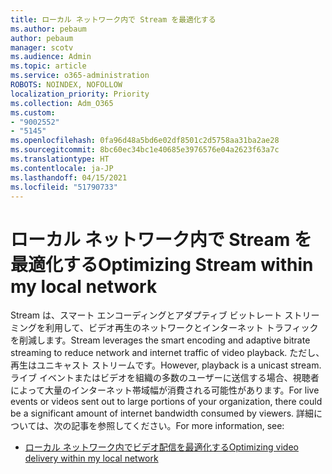 ```yaml
---
title: ローカル ネットワーク内で Stream を最適化する
ms.author: pebaum
author: pebaum
manager: scotv
ms.audience: Admin
ms.topic: article
ms.service: o365-administration
ROBOTS: NOINDEX, NOFOLLOW
localization_priority: Priority
ms.collection: Adm_O365
ms.custom:
- "9002552"
- "5145"
ms.openlocfilehash: 0fa96d48a5bd6e02df8501c2d5758aa31ba2ae28
ms.sourcegitcommit: 8bc60ec34bc1e40685e3976576e04a2623f63a7c
ms.translationtype: HT
ms.contentlocale: ja-JP
ms.lasthandoff: 04/15/2021
ms.locfileid: "51790733"
---
```

# <a name="optimizing-stream-within-my-local-network"></a><span data-ttu-id="b1c37-102">ローカル ネットワーク内で Stream を最適化する</span><span class="sxs-lookup"><span data-stu-id="b1c37-102">Optimizing Stream within my local network</span></span>

<span data-ttu-id="b1c37-103">Stream は、スマート エンコーディングとアダプティブ ビットレート ストリーミングを利用して、ビデオ再生のネットワークとインターネット トラフィックを削減します。</span><span class="sxs-lookup"><span data-stu-id="b1c37-103">Stream leverages the smart encoding and adaptive bitrate streaming to reduce network and internet traffic of video playback.</span></span> <span data-ttu-id="b1c37-104">ただし、再生はユニキャスト ストリームです。</span><span class="sxs-lookup"><span data-stu-id="b1c37-104">However, playback is a unicast stream.</span></span> <span data-ttu-id="b1c37-105">ライブ イベントまたはビデオを組織の多数のユーザーに送信する場合、視聴者によって大量のインターネット帯域幅が消費される可能性があります。</span><span class="sxs-lookup"><span data-stu-id="b1c37-105">For live events or videos sent out to large portions of your organization, there could be a significant amount of internet bandwidth consumed by viewers.</span></span> <span data-ttu-id="b1c37-106">詳細については、次の記事を参照してください。</span><span class="sxs-lookup"><span data-stu-id="b1c37-106">For more information, see:</span></span>

- [<span data-ttu-id="b1c37-107">ローカル ネットワーク内でビデオ配信を最適化する</span><span class="sxs-lookup"><span data-stu-id="b1c37-107">Optimizing video delivery within my local network</span></span>](https://docs.microsoft.com/stream/network-overview#optimizing-video-delivery-within-my-local-network)
